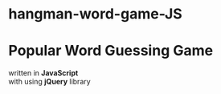 # hangman-word-game-JS

<h1>Popular Word Guessing Game</h1>
<p>written in <strong>JavaScript</strong> <br/>
with using <strong>jQuery</strong> library</p>
